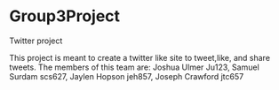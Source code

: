# Group3Project
Twitter project

This project is meant to create a twitter like site to tweet,like, and share tweets.
The members of this team are: 
Joshua Ulmer Ju123,
Samuel Surdam scs627,
Jaylen Hopson jeh857,
Joseph Crawford jtc657
